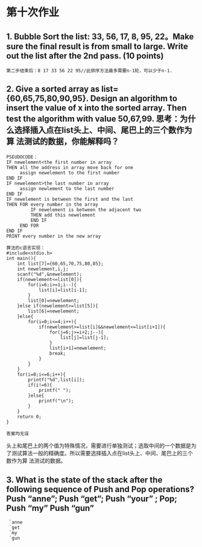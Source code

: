  # 第十次作业

 ## 1. Bubble Sort the list: 33, 56, 17, 8, 95, 22。Make sure the final result is from small to large. Write out the list after the 2nd pass. (10 points) 
~~~
第二步结束后：8 17 33 56 22 95//此排序方法最多需要n-1轮，可以少于n-1.

~~~

 ## 2. Give a sorted array as list={60,65,75,80,90,95}. Design an algorithm to insert the value of x into the sorted array. Then test the algorithm with value 50,67,99. 思考：为什么选择插入点在list头上、中间、尾巴上的三个数作为算 法测试的数据，你能解释吗？
~~~
PSEUDOCODE：
IF newelement<the first number in array
THEN all the address in array move back for one
     assign newelement to the first number
END IF
IF newelement>the last number in array
     assign newlement to the last number
END IF 
IF newelement is between the first and the last
THEN FOR every number in the array
         IF newelement is between the adjacent two 
         THEN add this newelement
         END IF
     END FOR
END IF
PRINT every number in the new array
~~~

~~~
算法的c语言实现：
#include<stdio.h>
int main(){
	int list[7]={60,65,70,75,80,85};
	int newelement,i,j;
	scanf("%d",&newelement);
	if(newelement<=list[0]){
		for(i=6;i>=1;i--){
			list[i]=list[i-1];
		}
		list[0]=newelement;
	}else if(newelement>=list[5]){
		list[6]=newelement;
	}else{
		for(i=0;i<=4;i++){
			if(newelement>=list[i]&&newelement<=list[i+1]){
				for(j=6;j>=i+2;j--){
					list[j]=list[j-1];
				}
				list[i+1]=newelement;
				break;
			}
		}
	}
	for(i=0;i<=6;i++){
		printf("%d",list[i]);
		if(i!=6){
			printf(" ");
		}else{
			printf("\n");
		}
	}
	return 0;
} 

答案均无误
~~~
头上和尾巴上的两个值为特殊情况，需要进行单独测试；选取中间的一个数据是为了测试算法一般的精确度。所以需要选择插入点在list头上、中间、尾巴上的三个数作为算 法测试的数据。



 ## 3. What is the state of the stack after the following sequence of Push and Pop operations? Push “anne”; Push “get”; Push “your” ; Pop; Push “my” Push “gun” 
~~~
 `anne
 `get
 `my
 `gun
~~~